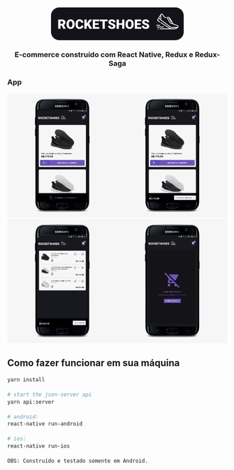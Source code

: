 <h1 align="center">
<img src="https://raw.githubusercontent.com/MicaelliMedeiros/rocketshoes/master/web/.github/logo_2.png" align="center">
</h1>

<h3 align="center">E-commerce construído com React Native, Redux e Redux-Saga</h3>

### App

<img src="https://raw.githubusercontent.com/MicaelliMedeiros/rocketshoes/master/mobile/.github/exemple-android1.png" width="50%" height="50%"><img src="https://raw.githubusercontent.com/MicaelliMedeiros/rocketshoes/master/mobile/.github/exemple-android-2.png" width="50%" height="50%">
<img src="https://raw.githubusercontent.com/MicaelliMedeiros/rocketshoes/master/mobile/.github/exemple-android3.png" width="50%" height="50%"><img src="https://raw.githubusercontent.com/MicaelliMedeiros/rocketshoes/master/mobile/.github/exemple-android4.png" width="50%" height="50%">

## Como fazer funcionar em sua máquina

```sh
yarn install

# start the json-server api
yarn api:server

# android:
react-native run-android

# ios:
react-native run-ios

OBS: Construído e testado somente em Android.
